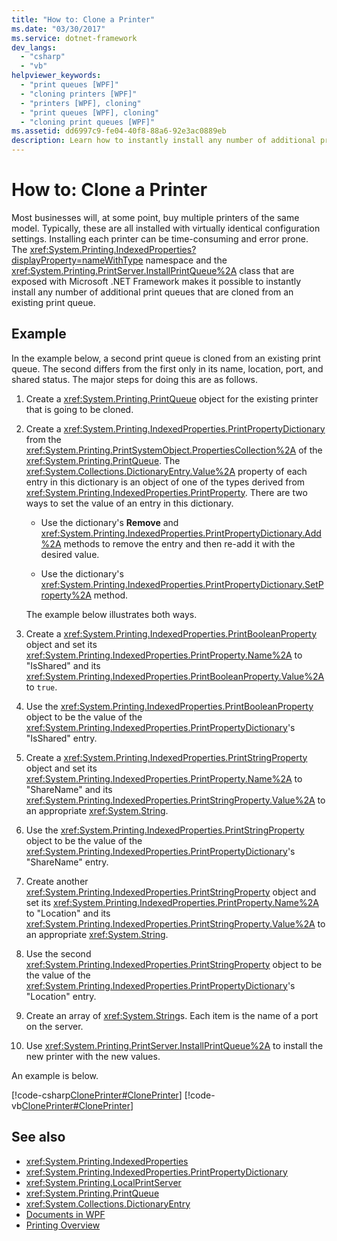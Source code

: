 ```yaml
---
title: "How to: Clone a Printer"
ms.date: "03/30/2017"
ms.service: dotnet-framework
dev_langs: 
  - "csharp"
  - "vb"
helpviewer_keywords: 
  - "print queues [WPF]"
  - "cloning printers [WPF]"
  - "printers [WPF], cloning"
  - "print queues [WPF], cloning"
  - "cloning print queues [WPF]"
ms.assetid: dd6997c9-fe04-40f8-88a6-92e3ac0889eb
description: Learn how to instantly install any number of additional print queues that are cloned from an existing print queue.
---
```

# How to: Clone a Printer

Most businesses will, at some point, buy multiple printers of the same model. Typically, these are all installed with virtually identical configuration settings. Installing each printer can be time-consuming and error prone. The <xref:System.Printing.IndexedProperties?displayProperty=nameWithType> namespace and the <xref:System.Printing.PrintServer.InstallPrintQueue%2A> class that are exposed with Microsoft .NET Framework makes it possible to instantly install any number of additional print queues that are cloned from an existing print queue.  
  
## Example  

In the example below, a second print queue is cloned from an existing print queue. The second differs from the first only in its name, location, port, and shared status. The major steps for doing this are as follows.  
  
1. Create a <xref:System.Printing.PrintQueue> object for the existing printer that is going to be cloned.  
  
2. Create a <xref:System.Printing.IndexedProperties.PrintPropertyDictionary> from the <xref:System.Printing.PrintSystemObject.PropertiesCollection%2A> of the <xref:System.Printing.PrintQueue>. The <xref:System.Collections.DictionaryEntry.Value%2A> property of each entry in this dictionary is an object of one of the types derived from <xref:System.Printing.IndexedProperties.PrintProperty>. There are two ways to set the value of an entry in this dictionary.  
  
    - Use the dictionary's **Remove** and <xref:System.Printing.IndexedProperties.PrintPropertyDictionary.Add%2A> methods to remove the entry and then re-add it with the desired value.  
  
    - Use the dictionary's <xref:System.Printing.IndexedProperties.PrintPropertyDictionary.SetProperty%2A> method.  
  
     The example below illustrates both ways.  
  
3. Create a <xref:System.Printing.IndexedProperties.PrintBooleanProperty> object and set its <xref:System.Printing.IndexedProperties.PrintProperty.Name%2A> to "IsShared" and its <xref:System.Printing.IndexedProperties.PrintBooleanProperty.Value%2A> to `true`.  
  
4. Use the <xref:System.Printing.IndexedProperties.PrintBooleanProperty> object to be the value of the <xref:System.Printing.IndexedProperties.PrintPropertyDictionary>'s "IsShared" entry.  
  
5. Create a <xref:System.Printing.IndexedProperties.PrintStringProperty> object and set its <xref:System.Printing.IndexedProperties.PrintProperty.Name%2A> to "ShareName" and its <xref:System.Printing.IndexedProperties.PrintStringProperty.Value%2A> to an appropriate <xref:System.String>.  
  
6. Use the <xref:System.Printing.IndexedProperties.PrintStringProperty> object to be the value of the <xref:System.Printing.IndexedProperties.PrintPropertyDictionary>'s "ShareName" entry.  
  
7. Create another <xref:System.Printing.IndexedProperties.PrintStringProperty> object and set its <xref:System.Printing.IndexedProperties.PrintProperty.Name%2A> to "Location" and its <xref:System.Printing.IndexedProperties.PrintStringProperty.Value%2A> to an appropriate <xref:System.String>.  
  
8. Use the second <xref:System.Printing.IndexedProperties.PrintStringProperty> object to be the value of the <xref:System.Printing.IndexedProperties.PrintPropertyDictionary>'s "Location" entry.  
  
9. Create an array of <xref:System.String>s. Each item is the name of a port on the server.  
  
10. Use <xref:System.Printing.PrintServer.InstallPrintQueue%2A> to install the new printer with the new values.  
  
An example is below.  
  
[!code-csharp[ClonePrinter#ClonePrinter](~/samples/snippets/csharp/VS_Snippets_Wpf/ClonePrinter/CSharp/Program.cs#cloneprinter)]
[!code-vb[ClonePrinter#ClonePrinter](~/samples/snippets/visualbasic/VS_Snippets_Wpf/ClonePrinter/visualbasic/program.vb#cloneprinter)]  
  
## See also

- <xref:System.Printing.IndexedProperties>
- <xref:System.Printing.IndexedProperties.PrintPropertyDictionary>
- <xref:System.Printing.LocalPrintServer>
- <xref:System.Printing.PrintQueue>
- <xref:System.Collections.DictionaryEntry>
- [Documents in WPF](documents-in-wpf.md)
- [Printing Overview](../documents/printing-overview.md)
